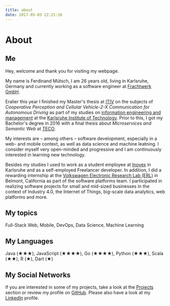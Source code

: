 ```yaml
---
title: about
date: 2017-05-03 22:21:16
---
```


# About

## Me

Hey, welcome and thank you for visiting my webpage.

My name is Ferdinand Mütsch, I am 26 years old, living in Karlsruhe, Germany and currently working as a software engineer at [Frachtwerk GmbH](https://frachtwerk.de).

Eralier this year I finished my Master's thesis at [ITIV](https://itiv.kit.edu) on the subjects of _Cooperative Perception and Cellular Vehicle-2-X Communication for Autonomous Driving_ as part of my studies on [information engineering and management](https://informationswirtschaft.org) at the [Karlsruhe Institute of Technology](https://kit.edu). Prior to this, I got my Bachelor's degree in 2016 with a final thesis about _Microservices and Semantic Web_ at [TECO](https://teco.edu).

My interests are – among others – software development, especially in a web- and mobile context, as well as data science and machine leatning. I consider myself very open-minded and progressive and I am continuously interested in learning new technology.

Besides my studies I used to work as a student employee at [Inovex](https://inovex.de) in Karlsruhe and as a self-employed Freelancer developer. In addition, I did a rewarding internship at the [Volkswagen Electronic Research Lab (ERL)](https://vwiecc.com/) in Belmont, California as part of the software platforms team.
I participated in realizing software projects for small and mid-sized businesses in the context of Industry 4.0, the Internet of Things, big-scale data analytics, web platforms and more. 

## My topics
Full-Stack Web, Mobile, DevOps, Data Science, Machine Learning

## My Languages
Java (★★★), JavaScript (★★★★), Go (★★★★), Python (★★★), Scala (★★), R (★), Dart (★)

## My Social Networks
If you are interested in some of my projects, take a look at the [Projects](/#projects) section or review my profile on [GitHub](https://github.com/muety). Please also have a look at my [LinkedIn](https://www.linkedin.com/in/ferdinand-m%C3%BCtsch/) profile.